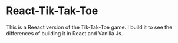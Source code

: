 # React-Tik-Tak-Toe
This is a Reeact version of the Tik-Tak-Toe game. I build it to see the differences of building it in React and Vanilla Js.
